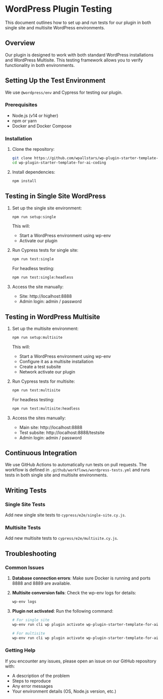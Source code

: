 # WordPress Plugin Testing

This document outlines how to set up and run tests for our plugin in both single site and multisite WordPress environments.

## Overview

Our plugin is designed to work with both standard WordPress installations and WordPress Multisite. This testing framework allows you to verify functionality in both environments.

## Setting Up the Test Environment

We use `@wordpress/env` and Cypress for testing our plugin.

### Prerequisites

* Node.js (v14 or higher)
* npm or yarn
* Docker and Docker Compose

### Installation

1. Clone the repository:
   ```bash
   git clone https://github.com/wpallstars/wp-plugin-starter-template-for-ai-coding.git
   cd wp-plugin-starter-template-for-ai-coding
   ```

2. Install dependencies:
   ```bash
   npm install
   ```

## Testing in Single Site WordPress

1. Set up the single site environment:
   ```bash
   npm run setup:single
   ```

   This will:
   - Start a WordPress environment using wp-env
   - Activate our plugin

2. Run Cypress tests for single site:
   ```bash
   npm run test:single
   ```

   For headless testing:
   ```bash
   npm run test:single:headless
   ```

3. Access the site manually:
   - Site: http://localhost:8888
   - Admin login: admin / password

## Testing in WordPress Multisite

1. Set up the multisite environment:
   ```bash
   npm run setup:multisite
   ```

   This will:
   - Start a WordPress environment using wp-env
   - Configure it as a multisite installation
   - Create a test subsite
   - Network activate our plugin

2. Run Cypress tests for multisite:
   ```bash
   npm run test:multisite
   ```

   For headless testing:
   ```bash
   npm run test:multisite:headless
   ```

3. Access the sites manually:
   - Main site: http://localhost:8888
   - Test subsite: http://localhost:8888/testsite
   - Admin login: admin / password

## Continuous Integration

We use GitHub Actions to automatically run tests on pull requests. The workflow is defined in `.github/workflows/wordpress-tests.yml` and runs tests in both single site and multisite environments.

## Writing Tests

### Single Site Tests

Add new single site tests to `cypress/e2e/single-site.cy.js`.

### Multisite Tests

Add new multisite tests to `cypress/e2e/multisite.cy.js`.

## Troubleshooting

### Common Issues

1. **Database connection errors**: Make sure Docker is running and ports 8888 and 8889 are available.

2. **Multisite conversion fails**: Check the wp-env logs for details:
   ```bash
   wp-env logs
   ```

3. **Plugin not activated**: Run the following command:
   ```bash
   # For single site
   wp-env run cli wp plugin activate wp-plugin-starter-template-for-ai-coding
   
   # For multisite
   wp-env run cli wp plugin activate wp-plugin-starter-template-for-ai-coding --network
   ```

### Getting Help

If you encounter any issues, please open an issue on our GitHub repository with:
- A description of the problem
- Steps to reproduce
- Any error messages
- Your environment details (OS, Node.js version, etc.)
